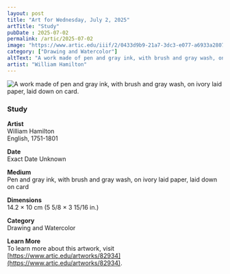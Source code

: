```yaml
---
layout: post
title: "Art for Wednesday, July 2, 2025"
artTitle: "Study"
pubDate : 2025-07-02
permalink: /artic/2025-07-02
image: "https://www.artic.edu/iiif/2/0433d9b9-21a7-3dc3-e077-a6933a2807c3/full/843,/0/default.jpg"
category: ["Drawing and Watercolor"]
altText: "A work made of pen and gray ink, with brush and gray wash, on ivory laid paper, laid down on card."
artist: "William Hamilton"
---
```

 
<img src='https://www.artic.edu/iiif/2/0433d9b9-21a7-3dc3-e077-a6933a2807c3/full/843,/0/default.jpg' alt='A work made of pen and gray ink, with brush and gray wash, on ivory laid paper, laid down on card.' style='border-radius=5px'> 
 
### Study
 
**Artist**<br>
William Hamilton<br>
English, 1751-1801
 
**Date**<br>
Exact Date Unknown
 
**Medium**<br>
Pen and gray ink, with brush and gray wash, on ivory laid paper, laid down on card
 
**Dimensions**<br>
14.2 × 10 cm (5 5/8 × 3 15/16 in.)
 
**Category**<br>
Drawing and Watercolor
 
**Learn More**<br>
To learn more about this artwork, visit [https://www.artic.edu/artworks/82934](https://www.artic.edu/artworks/82934).